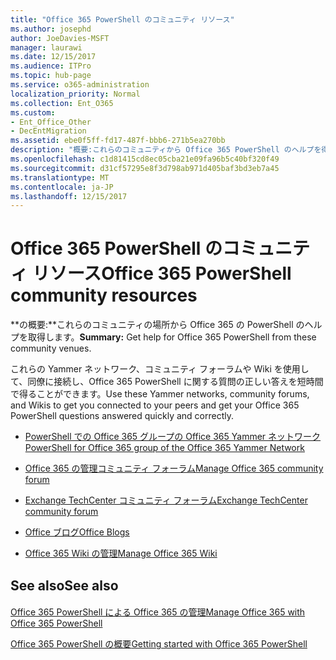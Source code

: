 ```yaml
---
title: "Office 365 PowerShell のコミュニティ リソース"
ms.author: josephd
author: JoeDavies-MSFT
manager: laurawi
ms.date: 12/15/2017
ms.audience: ITPro
ms.topic: hub-page
ms.service: o365-administration
localization_priority: Normal
ms.collection: Ent_O365
ms.custom:
- Ent_Office_Other
- DecEntMigration
ms.assetid: ebe0f5ff-fd17-487f-bbb6-271b5ea270bb
description: "概要:これらのコミュニティから Office 365 PowerShell のヘルプを得られます。"
ms.openlocfilehash: c1d81415cd8ec05cba21e09fa96b5c40bf320f49
ms.sourcegitcommit: d31cf57295e8f3d798ab971d405baf3bd3eb7a45
ms.translationtype: MT
ms.contentlocale: ja-JP
ms.lasthandoff: 12/15/2017
---
```

# <a name="office-365-powershell-community-resources"></a><span data-ttu-id="f8555-103">Office 365 PowerShell のコミュニティ リソース</span><span class="sxs-lookup"><span data-stu-id="f8555-103">Office 365 PowerShell community resources</span></span>

 <span data-ttu-id="f8555-104">**の概要:**これらのコミュニティの場所から Office 365 の PowerShell のヘルプを取得します。</span><span class="sxs-lookup"><span data-stu-id="f8555-104">**Summary:** Get help for Office 365 PowerShell from these community venues.</span></span>
  
<span data-ttu-id="f8555-105">これらの Yammer ネットワーク、コミュニティ フォーラムや Wiki を使用して、同僚に接続し、Office 365 PowerShell に関する質問の正しい答えを短時間で得ることができます。</span><span class="sxs-lookup"><span data-stu-id="f8555-105">Use these Yammer networks, community forums, and Wikis to get you connected to your peers and get your Office 365 PowerShell questions answered quickly and correctly.</span></span> 
  
- [<span data-ttu-id="f8555-106">PowerShell での Office 365 グループの Office 365 Yammer ネットワーク</span><span class="sxs-lookup"><span data-stu-id="f8555-106">PowerShell for Office 365 group of the Office 365 Yammer Network</span></span>](https://www.yammer.com/itpronetwork/#/threads/inGroup?type=in_group&amp;feedId=4632269)
    
- [<span data-ttu-id="f8555-107">Office 365 の管理コミュニティ フォーラム</span><span class="sxs-lookup"><span data-stu-id="f8555-107">Manage Office 365 community forum</span></span>](https://community.office365.com/en-us/f/148.aspx)
    
- [<span data-ttu-id="f8555-108">Exchange TechCenter コミュニティ フォーラム</span><span class="sxs-lookup"><span data-stu-id="f8555-108">Exchange TechCenter community forum</span></span>](https://social.technet.microsoft.com/Forums/exchange/en-US/home?forum=exchangesvrgeneral)
    
- [<span data-ttu-id="f8555-109">Office ブログ</span><span class="sxs-lookup"><span data-stu-id="f8555-109">Office Blogs</span></span>](https://blogs.office.com/)
    
- [<span data-ttu-id="f8555-110">Office 365 Wiki の管理</span><span class="sxs-lookup"><span data-stu-id="f8555-110">Manage Office 365 Wiki</span></span>](https://community.office365.com/en-us/w/manage/default.aspx)
    
## <a name="see-also"></a><span data-ttu-id="f8555-111">See also</span><span class="sxs-lookup"><span data-stu-id="f8555-111">See also</span></span>

#### 

[<span data-ttu-id="f8555-112">Office 365 PowerShell による Office 365 の管理</span><span class="sxs-lookup"><span data-stu-id="f8555-112">Manage Office 365 with Office 365 PowerShell</span></span>](manage-office-365-with-office-365-powershell.md)
  
[<span data-ttu-id="f8555-113">Office 365 PowerShell の概要</span><span class="sxs-lookup"><span data-stu-id="f8555-113">Getting started with Office 365 PowerShell</span></span>](getting-started-with-office-365-powershell.md)

